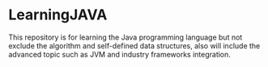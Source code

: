 # LearningJAVA

This repository is for learning the Java programming language but not exclude the algorithm and self-defined data structures,
also will include the advanced topic such as JVM and industry frameworks integration. 
